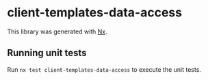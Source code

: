 # client-templates-data-access

This library was generated with [Nx](https://nx.dev).

## Running unit tests

Run `nx test client-templates-data-access` to execute the unit tests.
